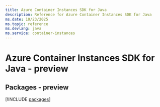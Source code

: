 ```yaml
---
title: Azure Container Instances SDK for Java
description: Reference for Azure Container Instances SDK for Java
ms.date: 10/23/2025
ms.topic: reference
ms.devlang: java
ms.service: container-instances
---
```

# Azure Container Instances SDK for Java - preview
## Packages - preview
[!INCLUDE [packages](container-instances-index.md)]